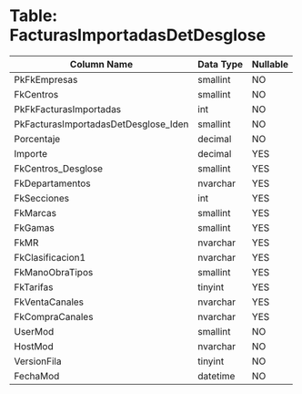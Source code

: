 # Table: FacturasImportadasDetDesglose

| Column Name | Data Type | Nullable |
|-------------|-----------|----------|
| PkFkEmpresas | smallint | NO |
| FkCentros | smallint | NO |
| PkFkFacturasImportadas | int | NO |
| PkFacturasImportadasDetDesglose_Iden | smallint | NO |
| Porcentaje | decimal | NO |
| Importe | decimal | YES |
| FkCentros_Desglose | smallint | YES |
| FkDepartamentos | nvarchar | YES |
| FkSecciones | int | YES |
| FkMarcas | smallint | YES |
| FkGamas | smallint | YES |
| FkMR | nvarchar | YES |
| FkClasificacion1 | nvarchar | YES |
| FkManoObraTipos | smallint | YES |
| FkTarifas | tinyint | YES |
| FkVentaCanales | nvarchar | YES |
| FkCompraCanales | nvarchar | YES |
| UserMod | smallint | NO |
| HostMod | nvarchar | NO |
| VersionFila | tinyint | NO |
| FechaMod | datetime | NO |
